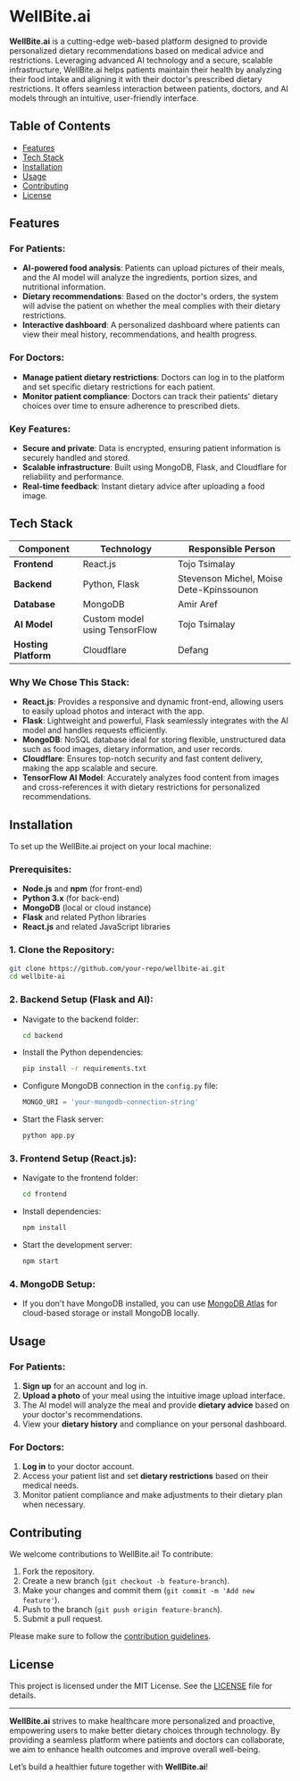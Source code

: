# WellBite.ai

**WellBite.ai** is a cutting-edge web-based platform designed to provide personalized dietary recommendations based on medical advice and restrictions. Leveraging advanced AI technology and a secure, scalable infrastructure, WellBite.ai helps patients maintain their health by analyzing their food intake and aligning it with their doctor's prescribed dietary restrictions. It offers seamless interaction between patients, doctors, and AI models through an intuitive, user-friendly interface.

## Table of Contents

- [Features](#features)
- [Tech Stack](#tech-stack)
- [Installation](#installation)
- [Usage](#usage)
- [Contributing](#contributing)
- [License](#license)

## Features

### For Patients:
- **AI-powered food analysis**: Patients can upload pictures of their meals, and the AI model will analyze the ingredients, portion sizes, and nutritional information.
- **Dietary recommendations**: Based on the doctor's orders, the system will advise the patient on whether the meal complies with their dietary restrictions.
- **Interactive dashboard**: A personalized dashboard where patients can view their meal history, recommendations, and health progress.

### For Doctors:
- **Manage patient dietary restrictions**: Doctors can log in to the platform and set specific dietary restrictions for each patient.
- **Monitor patient compliance**: Doctors can track their patients' dietary choices over time to ensure adherence to prescribed diets.

### Key Features:
- **Secure and private**: Data is encrypted, ensuring patient information is securely handled and stored.
- **Scalable infrastructure**: Built using MongoDB, Flask, and Cloudflare for reliability and performance.
- **Real-time feedback**: Instant dietary advice after uploading a food image.

## Tech Stack

| Component             | Technology                      | Responsible Person             |
|-----------------------|----------------------------------|--------------------------------|
| **Frontend**           | React.js                        | Tojo Tsimalay                 |
| **Backend**            | Python, Flask                   | Stevenson Michel, Moise Dete-Kpinssounon |
| **Database**           | MongoDB                         | Amir Aref                     |
| **AI Model**           | Custom model using TensorFlow   | Tojo Tsimalay                 |
| **Hosting Platform**   | Cloudflare                      | Defang                        |

### Why We Chose This Stack:
- **React.js**: Provides a responsive and dynamic front-end, allowing users to easily upload photos and interact with the app.
- **Flask**: Lightweight and powerful, Flask seamlessly integrates with the AI model and handles requests efficiently.
- **MongoDB**: NoSQL database ideal for storing flexible, unstructured data such as food images, dietary information, and user records.
- **Cloudflare**: Ensures top-notch security and fast content delivery, making the app scalable and secure.
- **TensorFlow AI Model**: Accurately analyzes food content from images and cross-references it with dietary restrictions for personalized recommendations.

## Installation

To set up the WellBite.ai project on your local machine:

### Prerequisites:
- **Node.js** and **npm** (for front-end)
- **Python 3.x** (for back-end)
- **MongoDB** (local or cloud instance)
- **Flask** and related Python libraries
- **React.js** and related JavaScript libraries

### 1. Clone the Repository:
```bash
git clone https://github.com/your-repo/wellbite-ai.git
cd wellbite-ai
```

### 2. Backend Setup (Flask and AI):
- Navigate to the backend folder:
  ```bash
  cd backend
  ```
- Install the Python dependencies:
  ```bash
  pip install -r requirements.txt
  ```
- Configure MongoDB connection in the `config.py` file:
  ```python
  MONGO_URI = 'your-mongodb-connection-string'
  ```
- Start the Flask server:
  ```bash
  python app.py
  ```

### 3. Frontend Setup (React.js):
- Navigate to the frontend folder:
  ```bash
  cd frontend
  ```
- Install dependencies:
  ```bash
  npm install
  ```
- Start the development server:
  ```bash
  npm start
  ```

### 4. MongoDB Setup:
- If you don't have MongoDB installed, you can use [MongoDB Atlas](https://www.mongodb.com/cloud/atlas) for cloud-based storage or install MongoDB locally.

## Usage

### For Patients:
1. **Sign up** for an account and log in.
2. **Upload a photo** of your meal using the intuitive image upload interface.
3. The AI model will analyze the meal and provide **dietary advice** based on your doctor's recommendations.
4. View your **dietary history** and compliance on your personal dashboard.

### For Doctors:
1. **Log in** to your doctor account.
2. Access your patient list and set **dietary restrictions** based on their medical needs.
3. Monitor patient compliance and make adjustments to their dietary plan when necessary.

## Contributing

We welcome contributions to WellBite.ai! To contribute:
1. Fork the repository.
2. Create a new branch (`git checkout -b feature-branch`).
3. Make your changes and commit them (`git commit -m 'Add new feature'`).
4. Push to the branch (`git push origin feature-branch`).
5. Submit a pull request.

Please make sure to follow the [contribution guidelines](CONTRIBUTING.md).

## License

This project is licensed under the MIT License. See the [LICENSE](LICENSE) file for details.

---

**WellBite.ai** strives to make healthcare more personalized and proactive, empowering users to make better dietary choices through technology. By providing a seamless platform where patients and doctors can collaborate, we aim to enhance health outcomes and improve overall well-being.

Let’s build a healthier future together with **WellBite.ai**!
